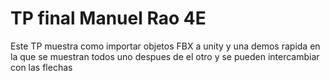# TP final Manuel Rao 4E
Este TP muestra como importar objetos FBX a unity y una demos rapida en la que se muestran todos uno despues de el otro y se pueden intercambiar con las flechas
